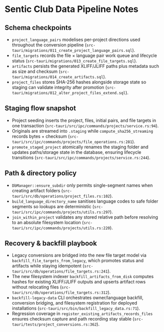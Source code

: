 # Sentic Club Data Pipeline Notes

## Schema checkpoints
- `project_language_pairs` modelises per-project directions used throughout the conversion pipeline (`src-tauri/migrations/011_create_project_language_pairs.sql`).
- `file_targets` records the file × language pair work queue and lifecycle status (`src-tauri/migrations/013_create_file_targets.sql`).
- `artifacts` persists the generated XLIFF/JLIFF paths plus metadata such as size and checksum (`src-tauri/migrations/014_create_artifacts.sql`).
- `project_files` stores SHA-256 hashes alongside storage state so staging can validate integrity after promotion (`src-tauri/migrations/012_alter_project_files_extend.sql`).

## Staging flow snapshot
- Project seeding inserts the project, files, initial pairs, and file targets in one transaction (`src-tauri/src/ipc/commands/projects/service.rs:94`).
- Originals are streamed into `.staging` while `compute_sha256_streaming` records bytes + checksum (`src-tauri/src/ipc/commands/projects/file_operations.rs:281`).
- `promote_staged_project` atomically renames the staging folder and updates paths/storage state in the database, ensuring lifecycle transitions (`src-tauri/src/ipc/commands/projects/service.rs:244`).

## Path & directory policy
- `DbManager::ensure_subdir` only permits single-segment names when creating artifact folders (`src-tauri/src/db/operations/project_files.rs:102`).
- `build_language_directory_name` sanitises language codes to safe folder segments so lookups are deterministic (`src-tauri/src/ipc/commands/projects/utils.rs:297`).
- `join_within_project` validates any stored relative path before resolving to an absolute filesystem location (`src-tauri/src/ipc/commands/projects/utils.rs:220`).

## Recovery & backfill playbook
- Legacy conversions are bridged into the new file target model via `backfill_file_targets_from_legacy`, which promotes status and artifacts while staying idempotent (`src-tauri/src/db/operations/file_targets.rs:241`).
- The new filesystem indexer `backfill_artifacts_from_disk` computes hashes for existing XLIFF/JLIFF outputs and upserts artifact rows without relocating files (`src-tauri/src/db/operations/file_targets.rs:312`).
- `backfill-legacy-data` CLI orchestrates owner/language backfill, conversion bridging, and filesystem registration for deployed installations (`src-tauri/src/bin/backfill_legacy_data.rs:71`).
- Regression coverage in `register_existing_artifacts_records_files` ensures checksum capture and path recording stay stable (`src-tauri/tests/project_conversions.rs:362`).
